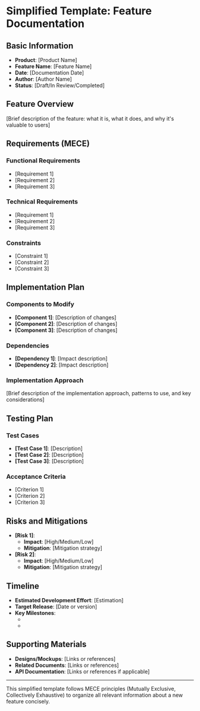 # Simplified Template: Feature Documentation

## Basic Information
- **Product**: [Product Name]
- **Feature Name**: [Feature Name]
- **Date**: [Documentation Date]
- **Author**: [Author Name]
- **Status**: [Draft/In Review/Completed]

## Feature Overview
[Brief description of the feature: what it is, what it does, and why it's valuable to users]

## Requirements (MECE)

### Functional Requirements
- [Requirement 1]
- [Requirement 2]
- [Requirement 3]

### Technical Requirements
- [Requirement 1]
- [Requirement 2]
- [Requirement 3]

### Constraints
- [Constraint 1]
- [Constraint 2]
- [Constraint 3]

## Implementation Plan

### Components to Modify
- **[Component 1]**: [Description of changes]
- **[Component 2]**: [Description of changes]
- **[Component 3]**: [Description of changes]

### Dependencies
- **[Dependency 1]**: [Impact description]
- **[Dependency 2]**: [Impact description]

### Implementation Approach
[Brief description of the implementation approach, patterns to use, and key considerations]

## Testing Plan

### Test Cases
- **[Test Case 1]**: [Description]
- **[Test Case 2]**: [Description]
- **[Test Case 3]**: [Description]

### Acceptance Criteria
- [Criterion 1]
- [Criterion 2]
- [Criterion 3]

## Risks and Mitigations
- **[Risk 1]**: 
  - **Impact**: [High/Medium/Low]
  - **Mitigation**: [Mitigation strategy]
- **[Risk 2]**: 
  - **Impact**: [High/Medium/Low]
  - **Mitigation**: [Mitigation strategy]

## Timeline
- **Estimated Development Effort**: [Estimation]
- **Target Release**: [Date or version]
- **Key Milestones**: 
  - [Milestone 1]: [Date]
  - [Milestone 2]: [Date]

## Supporting Materials
- **Designs/Mockups**: [Links or references]
- **Related Documents**: [Links or references]
- **API Documentation**: [Links or references if applicable]

---

This simplified template follows MECE principles (Mutually Exclusive, Collectively Exhaustive) to organize all relevant information about a new feature concisely. 